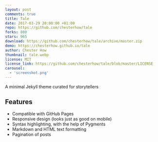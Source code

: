 ```yaml
---
layout: post
comments: true
title: Tale
date: 2017-03-29 20:00:00 +01:00
repo: https://github.com/chesterhow/tale
forks: 880
stars: 965
download: https://github.com/chesterhow/tale/archive/master.zip
demo: https://chesterhow.github.io/tale
author: Chester How
thumbnail: tale.webp
license: MIT
license_link: https://github.com/chesterhow/tale/blob/master/LICENSE
carousel:
  - 'screenshot.png'
---
```


A minimal Jekyll theme curated for storytellers

## Features

* Compatible with GitHub Pages
* Responsive design (looks just as good on mobile)
* Syntax highlighting, with the help of Pygments
* Markdown and HTML text formatting
* Pagination of posts
